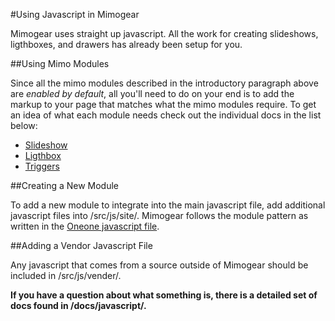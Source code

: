 #Using Javascript in Mimogear

Mimogear uses straight up javascript. All the work for creating slideshows, ligthboxes, and drawers has already been setup for you.

##Using Mimo Modules

Since all the mimo modules described in the introductory paragraph above are _enabled by default_, all you'll need to do on your end is to add the markup to your page that matches what the mimo modules require. To get an idea of what each module needs check out the individual docs in the list below:

* [Slideshow](https://github.com/mimoduo/Mimogear/blob/master/docs/javascript/sail.md)
* [Ligthbox](https://github.com/mimoduo/Mimogear/blob/master/docs/javascript/lantern.md)
* [Triggers](https://github.com/mimoduo/Mimogear/blob/master/docs/javascript/trigger.md)

##Creating a New Module

To add a new module to integrate into the main javascript file, add additional javascript files into /src/js/site/. Mimogear follows the module pattern as written in the [Oneone javascript file](https://github.com/mimoduo/Oneone/blob/master/src/script.js).

##Adding a Vendor Javascript File

Any javascript that comes from a source outside of Mimogear should be included in /src/js/vender/.

**If you have a question about what something is, there is a detailed set of docs found in /docs/javascript/.**
